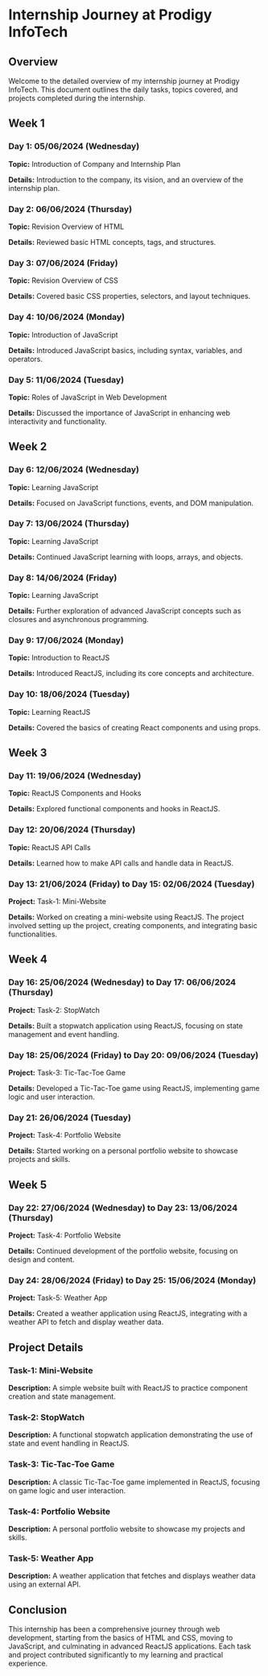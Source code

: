 <body>       
<div class="container">
        <h1>Internship Journey at Prodigy InfoTech</h1>
        <h2>Overview</h2>
        <p>Welcome to the detailed overview of my internship journey at Prodigy InfoTech. This document outlines the daily tasks, topics covered, and projects completed during the internship.</p>
        <h2>Week 1</h2>
        <h3>Day 1: 05/06/2024 (Wednesday)</h3>
        <p><strong>Topic:</strong> Introduction of Company and Internship Plan</p>
        <p><strong>Details:</strong> Introduction to the company, its vision, and an overview of the internship plan.</p>
        <h3>Day 2: 06/06/2024 (Thursday)</h3>
        <p><strong>Topic:</strong> Revision Overview of HTML</p>
        <p><strong>Details:</strong> Reviewed basic HTML concepts, tags, and structures.</p>
        <h3>Day 3: 07/06/2024 (Friday)</h3>
        <p><strong>Topic:</strong> Revision Overview of CSS</p>
        <p><strong>Details:</strong> Covered basic CSS properties, selectors, and layout techniques.</p>
        <h3>Day 4: 10/06/2024 (Monday)</h3>
        <p><strong>Topic:</strong> Introduction of JavaScript</p>
        <p><strong>Details:</strong> Introduced JavaScript basics, including syntax, variables, and operators.</p>
        <h3>Day 5: 11/06/2024 (Tuesday)</h3>
        <p><strong>Topic:</strong> Roles of JavaScript in Web Development</p>
        <p><strong>Details:</strong> Discussed the importance of JavaScript in enhancing web interactivity and functionality.</p>
        <h2>Week 2</h2>
        <h3>Day 6: 12/06/2024 (Wednesday)</h3>
        <p><strong>Topic:</strong> Learning JavaScript</p>
        <p><strong>Details:</strong> Focused on JavaScript functions, events, and DOM manipulation.</p>
        <h3>Day 7: 13/06/2024 (Thursday)</h3>
        <p><strong>Topic:</strong> Learning JavaScript</p>
        <p><strong>Details:</strong> Continued JavaScript learning with loops, arrays, and objects.</p>
        <h3>Day 8: 14/06/2024 (Friday)</h3>
        <p><strong>Topic:</strong> Learning JavaScript</p>
        <p><strong>Details:</strong> Further exploration of advanced JavaScript concepts such as closures and asynchronous programming.</p>
        <h3>Day 9: 17/06/2024 (Monday)</h3>
        <p><strong>Topic:</strong> Introduction to ReactJS</p>
        <p><strong>Details:</strong> Introduced ReactJS, including its core concepts and architecture.</p>
        <h3>Day 10: 18/06/2024 (Tuesday)</h3>
        <p><strong>Topic:</strong> Learning ReactJS</p>
        <p><strong>Details:</strong> Covered the basics of creating React components and using props.</p>
        <h2>Week 3</h2>
        <h3>Day 11: 19/06/2024 (Wednesday)</h3>
        <p><strong>Topic:</strong> ReactJS Components and Hooks</p>
        <p><strong>Details:</strong> Explored functional components and hooks in ReactJS.</p>
        <h3>Day 12: 20/06/2024 (Thursday)</h3>
        <p><strong>Topic:</strong> ReactJS API Calls</p>
        <p><strong>Details:</strong> Learned how to make API calls and handle data in ReactJS.</p>
        <h3>Day 13: 21/06/2024 (Friday) to Day 15: 02/06/2024 (Tuesday)</h3>
        <p><strong>Project:</strong> Task-1: Mini-Website</p>
        <p><strong>Details:</strong> Worked on creating a mini-website using ReactJS. The project involved setting up the project, creating components, and integrating basic functionalities.</p>
        <h2>Week 4</h2>
        <h3>Day 16: 25/06/2024 (Wednesday) to Day 17: 06/06/2024 (Thursday)</h3>
        <p><strong>Project:</strong> Task-2: StopWatch</p>
        <p><strong>Details:</strong> Built a stopwatch application using ReactJS, focusing on state management and event handling.</p>    
        <h3>Day 18: 25/06/2024 (Friday) to Day 20: 09/06/2024 (Tuesday)</h3>
        <p><strong>Project:</strong> Task-3: Tic-Tac-Toe Game</p>
        <p><strong>Details:</strong> Developed a Tic-Tac-Toe game using ReactJS, implementing game logic and user interaction.</p>  
        <h3>Day 21: 26/06/2024 (Tuesday)</h3>
        <p><strong>Project:</strong> Task-4: Portfolio Website</p>
        <p><strong>Details:</strong> Started working on a personal portfolio website to showcase projects and skills.</p>
        <h2>Week 5</h2>
        <h3>Day 22: 27/06/2024 (Wednesday) to Day 23: 13/06/2024 (Thursday)</h3>
        <p><strong>Project:</strong> Task-4: Portfolio Website</p>
        <p><strong>Details:</strong> Continued development of the portfolio website, focusing on design and content.</p>
        <h3>Day 24: 28/06/2024 (Friday) to Day 25: 15/06/2024 (Monday)</h3>
        <p><strong>Project:</strong> Task-5: Weather App</p>
        <p><strong>Details:</strong> Created a weather application using ReactJS, integrating with a weather API to fetch and display weather data.</p>
        <h2>Project Details</h2>
        <h3>Task-1: Mini-Website</h3>
        <p><strong>Description:</strong> A simple website built with ReactJS to practice component creation and state management.</p>
        <h3>Task-2: StopWatch</h3>
        <p><strong>Description:</strong> A functional stopwatch application demonstrating the use of state and event handling in ReactJS.</p>
        <h3>Task-3: Tic-Tac-Toe Game</h3>
        <p><strong>Description:</strong> A classic Tic-Tac-Toe game implemented in ReactJS, focusing on game logic and user interaction.</p>
        <h3>Task-4: Portfolio Website</h3>
        <p><strong>Description:</strong> A personal portfolio website to showcase my projects and skills.</p>
        <h3>Task-5: Weather App</h3>
        <p><strong>Description:</strong> A weather application that fetches and displays weather data using an external API.</p>
        <h2>Conclusion</h2>
        <p>This internship has been a comprehensive journey through web development, starting from the basics of HTML and CSS, moving to JavaScript, and culminating in advanced ReactJS applications. Each task and project contributed significantly to my learning and practical experience.</p>
    </div>
</body>
